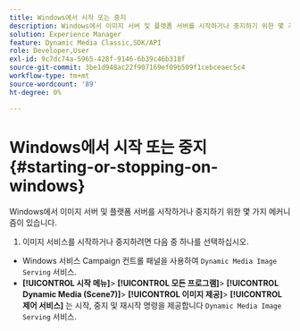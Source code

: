 ```yaml
---
title: Windows에서 시작 또는 중지
description: Windows에서 이미지 서버 및 플랫폼 서버를 시작하거나 중지하기 위한 몇 가지 메커니즘이 있습니다
solution: Experience Manager
feature: Dynamic Media Classic,SDK/API
role: Developer,User
exl-id: 9c7dc74a-5965-428f-9146-6b39c46b318f
source-git-commit: 3be1d948ac22f907169ef09b509f1cebceaec5c4
workflow-type: tm+mt
source-wordcount: '89'
ht-degree: 0%

---
```


# Windows에서 시작 또는 중지{#starting-or-stopping-on-windows}

Windows에서 이미지 서버 및 플랫폼 서버를 시작하거나 중지하기 위한 몇 가지 메커니즘이 있습니다.

1. 이미지 서비스를 시작하거나 중지하려면 다음 중 하나를 선택하십시오.

* Windows 서비스 Campaign 컨트롤 패널을 사용하여 `Dynamic Media Image Serving` 서비스.
* **[!UICONTROL 시작 메뉴]**> **[!UICONTROL 모든 프로그램]**> **[!UICONTROL Dynamic Media (Scene7)]**> **[!UICONTROL 이미지 제공]**> **[!UICONTROL 제어 서비스]** 는 시작, 중지 및 재시작 명령을 제공합니다 `Dynamic Media Image Serving` 서비스.
